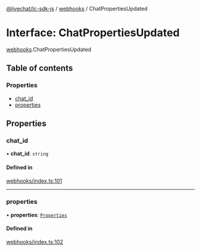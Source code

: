 [@livechat/lc-sdk-js](../README.md) / [webhooks](../modules/webhooks.md) / ChatPropertiesUpdated

# Interface: ChatPropertiesUpdated

[webhooks](../modules/webhooks.md).ChatPropertiesUpdated

## Table of contents

### Properties

- [chat\_id](webhooks.ChatPropertiesUpdated.md#chat_id)
- [properties](webhooks.ChatPropertiesUpdated.md#properties)

## Properties

### chat\_id

• **chat\_id**: `string`

#### Defined in

[webhooks/index.ts:101](https://github.com/livechat/lc-sdk-js/blob/8462be9/src/webhooks/index.ts#L101)

___

### properties

• **properties**: [`Properties`](webhooks_structures_structures.Properties.md)

#### Defined in

[webhooks/index.ts:102](https://github.com/livechat/lc-sdk-js/blob/8462be9/src/webhooks/index.ts#L102)
